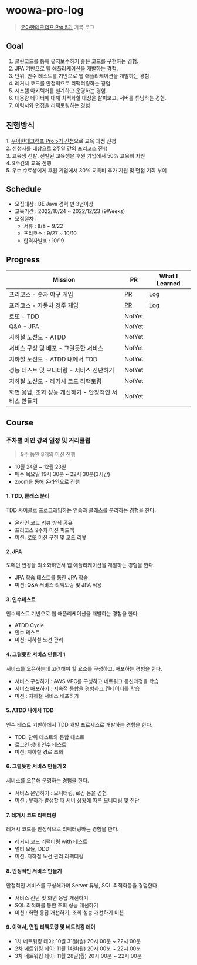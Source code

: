 # woowa-pro-log

> [우아한테크캠프 Pro 5기](https://edu.nextstep.camp/s/urD8knTu/ls/2huN3XjH) 기록 로그


## Goal

1. 클린코드를 통해 유지보수하기 좋은 코드를 구현하는 경험.  
2. JPA 기반으로 웹 애플리케이션을 개발하는 경험.  
3. 단위, 인수 테스트를 기반으로 웹 애플리케이션을 개발하는 경험.  
4. 레거시 코드를 안정적으로 리팩터링하는 경험.  
5. 시스템 아키텍처를 설계하고 운영하는 경험.  
6. 대용량 데이터에 대해 최적화할 대상을 살펴보고, 서버를 튜닝하는 경험.  
7. 이력서와 면접을 리팩토링하는 경험

## 진행방식

1. [우아한테크캠프 Pro 5기 신청](https://apply.techcourse.co.kr/)으로 교육 과정 신청  
2. 신청자를 대상으로 2주일 간의 프리코스 진행  
3. 교육생 선발. 선발된 교육생은 후원 기업에서 50% 교육비 지원  
4. 9주간의 교육 진행  
5. 우수 수료생에게 후원 기업에서 30% 교육비 추가 지원 및 면접 기회 부여


## Schedule

- 모집대상 : BE Java 경력 만 3년이상
- 교육기간 : 2022/10/24 ~ 2022/12/23 (9Weeks)
- 모집절차 : 
	- 서류 : 9/8 ~ 9/22
	- 프리코스 : 9/27 ~ 10/10
	- 합격자발표 : 10/19


## Progress

| Mission | PR  | What I Learned |
| ------- | --- | -------------- |
| 프리코스 - 숫자 야구 게임   | [PR](https://github.com/next-step/java-baseball-precourse/pull/1280) | [Log](https://github.com/next-step/java-racingcar/blob/withbeth/README.md)          | 
| 프리코스 - 자동차 경주 게임 | [PR](https://github.com/next-step/java-racingcar-precourse/pull/871) | [Log](https://github.com/withbeth/java-racingcar-precourse/blob/withbeth/README.md) |
| 로또 - TDD| NotYet    |                |
| Q&A - JPA| NotYet    |                |
| 지하철 노선도 - ATDD| NotYet     |                |
| 서비스 구성 및 배포 - 그럴듯한 서비스| NotYet     |                |
| 지하철 노선도 - ATDD 내에서 TDD| NotYet     |                |
| 성능 테스트 및 모니터링 - 서비스 진단하기| NotYet    |                |
| 지하철 노선도 - 레거시 코드 리팩토링| NotYet    |                |
| 화면 응답, 조회 성능 개선하기 - 안정적인 서비스 만들기| NotYet    |                |


## Course

### 주차별 메인 강의 일정 및 커리큘럼

> 9주 동안 8개의 미션 진행
-   10월 24일 ~ 12월 23일
-   매주 목요일 19시 30분 ~ 22시 30분(3시간)
-   zoom을 통해 온라인으로 진행

#### 1. TDD, 클래스 분리

TDD 사이클로 프로그래밍하는 연습과 클래스를 분리하는 경험을 한다.

-   온라인 코드 리뷰 방식 공유
-   프리코스 2주차 미션 피드백
-   미션: 로또 미션 구현 및 코드 리뷰

#### 2. JPA

도메인 변경을 최소화하면서 웹 애플리케이션을 개발하는 경험을 한다.

-   JPA 학습 테스트를 통한 JPA 학습
-   미션: Q&A 서비스 리팩토링 및 JPA 적용


#### 3. 인수테스트

인수테스트 기반으로 웹 애플리케이션을 개발하는 경험을 한다.

-   ATDD Cycle
-   인수 테스트
-   미션: 지하철 노선 관리


#### 4. 그럴듯한 서비스 만들기 1

서비스를 오픈하는데 고려해야 할 요소를 구성하고, 배포하는 경험을 한다.

-   서비스 구성하기 : AWS VPC를 구성하고 네트워크 통신과정을 학습
-   서비스 배포하기 : 지속적 통합을 경험하고 컨테이너를 학습
-   미션 : 지하철 서비스 배포하기

#### 5. ATDD 내에서 TDD

인수 테스트 기반하에서 TDD 개발 프로세스로 개발하는 경험을 한다.

-   TDD, 단위 테스트와 통합 테스트
-   로그인 상태 인수 테스트
-   미션: 지하철 경로 조회

#### 6. 그럴듯한 서비스 만들기 2

서비스를 오픈해 운영하는 경험을 한다.

-   서비스 운영하기 : 모니터링, 로깅 등을 경험
-   미션 : 부하가 발생할 때 서버 상황에 따른 모니터링 및 진단

#### 7. 레거시 코드 리팩터링

레거시 코드를 안정적으로 리팩터링하는 경험을 한다.

-   레거시 코드 리팩터링 with 테스트
-   멀티 모듈, DDD
-   미션: 지하철 노선 관리 리팩터링

#### 8. 안정적인 서비스 만들기

안정적인 서비스를 구성해가며 Server 튜닝, SQL 최적화등을 경험한다.

-   서비스 진단 및 화면 응답 개선하기
-   SQL 최적화를 통한 조회 성능 개선하기
-   미션 : 화면 응답 개선하기, 조회 성능 개선하기 미션

#### 9. 이력서, 면접 리팩토링 및 네트워킹 데이

-   1차 네트워킹 데이: 10월 31일(월) 20시 00분 ~ 22시 00분
-   2차 네트워킹 데이: 11월 14일(월) 20시 00분 ~ 22시 00분
-   3차 네트워킹 데이: 11월 28일(월) 20시 00분 ~ 22시 00분
